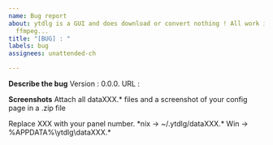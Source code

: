 ```yaml
---
name: Bug report
about: ytdlg is a GUI and does download or convert nothing ! All work is done by yt-dlp,
  ffmpeg...
title: "[BUG] : "
labels: bug
assignees: unattended-ch

---
```


**Describe the bug**
Version : 0.0.0.
URL : 

**Screenshots**
Attach all dataXXX.* files and a screenshot of your config page in a .zip file

Replace XXX with your panel number.
\*nix -> ~/.ytdlg/dataXXX.*
Win   -> %APPDATA%\ytdlg\dataXXX.*
